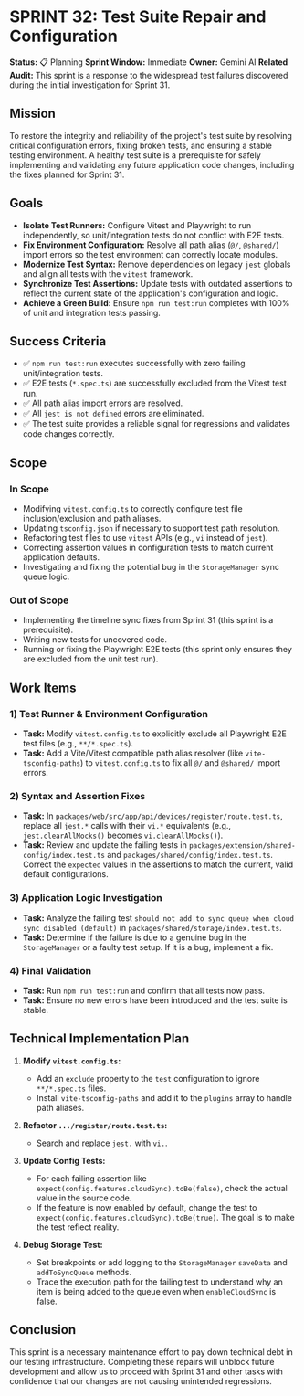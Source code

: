 # SPRINT 32: Test Suite Repair and Configuration

**Status:** 📋 Planning
**Sprint Window:** Immediate
**Owner:** Gemini AI
**Related Audit:** This sprint is a response to the widespread test failures discovered during the initial investigation for Sprint 31.

## Mission

To restore the integrity and reliability of the project's test suite by resolving critical configuration errors, fixing broken tests, and ensuring a stable testing environment. A healthy test suite is a prerequisite for safely implementing and validating any future application code changes, including the fixes planned for Sprint 31.

## Goals

- **Isolate Test Runners:** Configure Vitest and Playwright to run independently, so unit/integration tests do not conflict with E2E tests.
- **Fix Environment Configuration:** Resolve all path alias (`@/`, `@shared/`) import errors so the test environment can correctly locate modules.
- **Modernize Test Syntax:** Remove dependencies on legacy `jest` globals and align all tests with the `vitest` framework.
- **Synchronize Test Assertions:** Update tests with outdated assertions to reflect the current state of the application's configuration and logic.
- **Achieve a Green Build:** Ensure `npm run test:run` completes with 100% of unit and integration tests passing.

## Success Criteria

- ✅ `npm run test:run` executes successfully with zero failing unit/integration tests.
- ✅ E2E tests (`*.spec.ts`) are successfully excluded from the Vitest test run.
- ✅ All path alias import errors are resolved.
- ✅ All `jest is not defined` errors are eliminated.
- ✅ The test suite provides a reliable signal for regressions and validates code changes correctly.

## Scope

### In Scope
- Modifying `vitest.config.ts` to correctly configure test file inclusion/exclusion and path aliases.
- Updating `tsconfig.json` if necessary to support test path resolution.
- Refactoring test files to use `vitest` APIs (e.g., `vi` instead of `jest`).
- Correcting assertion values in configuration tests to match current application defaults.
- Investigating and fixing the potential bug in the `StorageManager` sync queue logic.

### Out of Scope
- Implementing the timeline sync fixes from Sprint 31 (this sprint is a prerequisite).
- Writing new tests for uncovered code.
- Running or fixing the Playwright E2E tests (this sprint only ensures they are excluded from the unit test run).

## Work Items

### 1) Test Runner & Environment Configuration
- **Task:** Modify `vitest.config.ts` to explicitly exclude all Playwright E2E test files (e.g., `**/*.spec.ts`).
- **Task:** Add a Vite/Vitest compatible path alias resolver (like `vite-tsconfig-paths`) to `vitest.config.ts` to fix all `@/` and `@shared/` import errors.

### 2) Syntax and Assertion Fixes
- **Task:** In `packages/web/src/app/api/devices/register/route.test.ts`, replace all `jest.*` calls with their `vi.*` equivalents (e.g., `jest.clearAllMocks()` becomes `vi.clearAllMocks()`).
- **Task:** Review and update the failing tests in `packages/extension/shared-config/index.test.ts` and `packages/shared/config/index.test.ts`. Correct the `expected` values in the assertions to match the current, valid default configurations.

### 3) Application Logic Investigation
- **Task:** Analyze the failing test `should not add to sync queue when cloud sync disabled (default)` in `packages/shared/storage/index.test.ts`.
- **Task:** Determine if the failure is due to a genuine bug in the `StorageManager` or a faulty test setup. If it is a bug, implement a fix.

### 4) Final Validation
- **Task:** Run `npm run test:run` and confirm that all tests now pass.
- **Task:** Ensure no new errors have been introduced and the test suite is stable.

## Technical Implementation Plan

1.  **Modify `vitest.config.ts`:**
    - Add an `exclude` property to the `test` configuration to ignore `**/*.spec.ts` files.
    - Install `vite-tsconfig-paths` and add it to the `plugins` array to handle path aliases.

2.  **Refactor `.../register/route.test.ts`:**
    - Search and replace `jest.` with `vi.`.

3.  **Update Config Tests:**
    - For each failing assertion like `expect(config.features.cloudSync).toBe(false)`, check the actual value in the source code.
    - If the feature is now enabled by default, change the test to `expect(config.features.cloudSync).toBe(true)`. The goal is to make the test reflect reality.

4.  **Debug Storage Test:**
    - Set breakpoints or add logging to the `StorageManager` `saveData` and `addToSyncQueue` methods.
    - Trace the execution path for the failing test to understand why an item is being added to the queue even when `enableCloudSync` is false.

## Conclusion

This sprint is a necessary maintenance effort to pay down technical debt in our testing infrastructure. Completing these repairs will unblock future development and allow us to proceed with Sprint 31 and other tasks with confidence that our changes are not causing unintended regressions.
